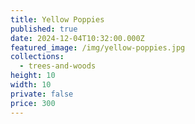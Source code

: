 ```yaml
---
title: Yellow Poppies
published: true
date: 2024-12-04T10:32:00.000Z
featured_image: /img/yellow-poppies.jpg
collections:
  - trees-and-woods
height: 10
width: 10
private: false
price: 300
---
```

